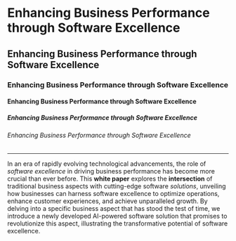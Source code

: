 # Enhancing Business Performance through Software Excellence
## Enhancing Business Performance through Software Excellence
### Enhancing Business Performance through Software Excellence
#### Enhancing Business Performance through Software Excellence
##### Enhancing Business Performance through Software Excellence
###### Enhancing Business Performance through Software Excellence
-------------------------------------------------------------------------------------------------------------------------------- 
In an era of rapidly evolving technological advancements, the role of *software excellence* in driving business performance has become more crucial than ever before. This **white paper** explores the __intersection__ of traditional business aspects with cutting-edge software _solutions_, unveiling how businesses can harness software excellence to optimize operations, enhance customer experiences, and achieve unparalleled growth. By delving into a specific business aspect that has stood the test of time, we introduce a newly developed AI-powered software solution that promises to revolutionize this aspect, illustrating the transformative potential of software excellence.
